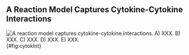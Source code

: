 ## A Reaction Model Captures Cytokine-Cytokine Interactions


![**A reaction model captures cytokine-cytokine interactions.** A) XXX. B) XXX. C) XXX. D) XXX. E) XXX.](./Figures/figure2.svg){#fig:cytokInt}

